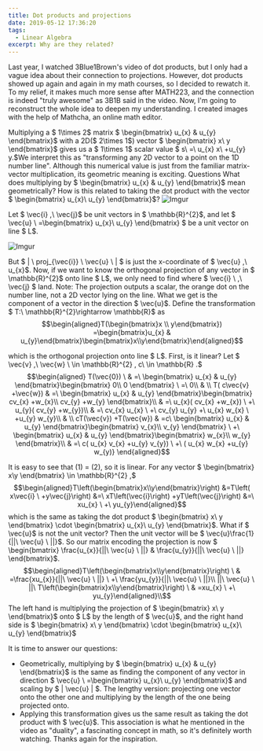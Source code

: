 ```yaml
---
title: Dot products and projections
date: 2019-05-12 17:36:20
tags:
  - Linear Algebra
excerpt: Why are they related?
---
```


Last year, I watched 3Blue1Brown's video of dot products, but I only had a vague idea about their connection to projections. However, dot products showed up again and again in my math courses, so I decided to rewatch it. To my relief, it makes much more sense after MATH223, and the connection is indeed "truly awesome" as 3B1B said in the video.
Now, I'm going to reconstruct the whole idea to deepen my understanding. I created images with the help of Mathcha, an online math editor.

Multiplying a $ 1\times 2$ matrix $ \begin{bmatrix} u_{x} & u_{y} \end{bmatrix}$ with a 2D($ 2\times 1$) vector $ \begin{bmatrix} x\ y \end{bmatrix}$ gives us a $ 1\times 1$ scalar value $ s\ =\ u_{x} x\ +u_{y} y.$We interpret this as "transforming any 2D vector to a point on the 1D number line". Although this numerical value is just from the familiar matrix-vector multiplication, its geometric meaning is exciting.
Questions
What does multiplying by $ \begin{bmatrix} u_{x} & u_{y} \end{bmatrix}$ mean geometrically?
How is this related to taking the dot product with the vector $ \begin{bmatrix} u_{x}\ u_{y} \end{bmatrix}$?
![Imgur](https://i.imgur.com/exMKCKO.png)

Let $ \vec{i} ,\ \vec{j}$ be unit vectors in $ \mathbb{R}^{2}$, and let $ \vec{u} \ =\begin{bmatrix} u_{x}\ u_{y} \end{bmatrix} $ be a unit vector on line $ L$.

![Imgur](https://i.imgur.com/gJpdM5h.png)

But $ | \ proj_{\vec{i}} \ \vec{u} \ | $ is just the x-coordinate of $ \vec{u} ,\ u_{x}$. Now, if we want to know the orthogonal projection of any vector in $ \mathbb{R}^{2}$ onto line $ L$, we only need to find where $ \vec{i} \ ,\ \vec{j} $ land.
Note: The projection outputs a scalar, the orange dot on the number line, not a 2D vector lying on the line. What we get is the component of a vector in the direction $ \vec{u}$.
Define the transformation $ T:\ \mathbb{R}^{2}\rightarrow \mathbb{R}$ as
$$\begin{aligned}T(\begin{bmatrix}x \\ y\end{bmatrix}) =\begin{bmatrix}u_{x} & u_{y}\end{bmatrix}\begin{bmatrix}x\\y\end{bmatrix}\end{aligned}$$

which is the orthogonal projection onto line $ L$.
First, is it linear? Let $ \vec{v} ,\ \vec{w} \ \in \mathbb{R}^{2} , c\ \in \mathbb{R} .$
$$\begin{aligned} T(\vec{0}) \  & =\ \begin{bmatrix} u_{x} & u_{y} \end{bmatrix}\begin{bmatrix} 0\\ 0 \end{bmatrix} \ =\ 0\\  & \\ T( c\vec{v} +\vec{w}) & =\ \begin{bmatrix} u_{x} & u_{y} \end{bmatrix}\begin{bmatrix} cv_{x} +w_{x}\\ cv_{y} +w_{y} \end{bmatrix}\\  & =\ u_{x}( cv_{x} +w_{x}) \ +\ u_{y}( cv_{y} +w_{y})\\  & =\ cv_{x} u_{x} \ +\ cv_{y} u_{y} +\ u_{x} w_{x} \ +u_{y} w_{y}\\  & \\ cT(\vec{v}) +T(\vec{w}) & =c\ \begin{bmatrix} u_{x} & u_{y} \end{bmatrix}\begin{bmatrix} v_{x}\\ v_{y} \end{bmatrix} \ +\ \begin{bmatrix} u_{x} & u_{y} \end{bmatrix}\begin{bmatrix} w_{x}\\ w_{y} \end{bmatrix}\\  & =\ c( u_{x} v_{x} +u_{y} v_{y}) \ +\ ( u_{x} w_{x} +u_{y} w_{y)} \end{aligned}$$

It is easy to see that (1) = (2), so it is linear. For any vector $ \begin{bmatrix} x\\y \end{bmatrix} \in \mathbb{R}^{2} ,$
$$\begin{aligned}T\left(\begin{bmatrix}x\\y\end{bmatrix}\right) &=T\left( x\vec{i} \ +y\vec{j}\right) &=\ xT\left(\vec{i}\right) +yT\left(\vec{j}\right) &=\ xu_{x} \ +\ yu_{y}\end{aligned}$$
which is the same as taking the dot product $ \begin{bmatrix} x\ y \end{bmatrix} \cdot \begin{bmatrix} u_{x}\ u_{y} \end{bmatrix}$.
What if $ \vec{u}$ is not the unit vector? Then the unit vector will be $ \vec{u}\frac{1}{||\ \vec{u} \ ||}$. So our matrix encoding the projection is now $ \begin{bmatrix} \frac{u_{x}}{||\ \vec{u} \ ||} & \frac{u_{y}}{||\ \vec{u} \ ||} \end{bmatrix}$.
$$\begin{aligned}T\left(\begin{bmatrix}x\\y\end{bmatrix}\right) \  & =\frac{xu_{x}}{||\ \vec{u} \ ||} \ +\ \frac{yu_{y}}{||\ \vec{u} \ ||}\\ ||\ \vec{u} \ ||\ T\left(\begin{bmatrix}x\\y\end{bmatrix}\right) \  & =xu_{x} \ +\ yu_{y}\end{aligned}\\$$
The left hand is multiplying the projection of $ \begin{bmatrix} x\ y \end{bmatrix}$ onto $ L$ by the length of $ \vec{u}$, and the right hand side is $ \begin{bmatrix} x\ y \end{bmatrix} \cdot \begin{bmatrix} u_{x}\ u_{y} \end{bmatrix}$

It is time to answer our questions:

- Geometrically, multiplying by $ \begin{bmatrix} u_{x} & u_{y} \end{bmatrix}$ is the same as finding the component of any vector in direction $ \vec{u} \ =\begin{bmatrix} u_{x}\ u_{y} \end{bmatrix}$ and scaling by $ | \vec{u} | $. The lengthy version: projecting one vector onto the other one and multiplying by the length of the one being projected onto.
- Applying this transformation gives us the same result as taking the dot product with $ \vec{u}$.
  This association is what he mentioned in the video as "duality", a fascinating concept in math, so it's definitely worth watching. Thanks again for the inspiration.
